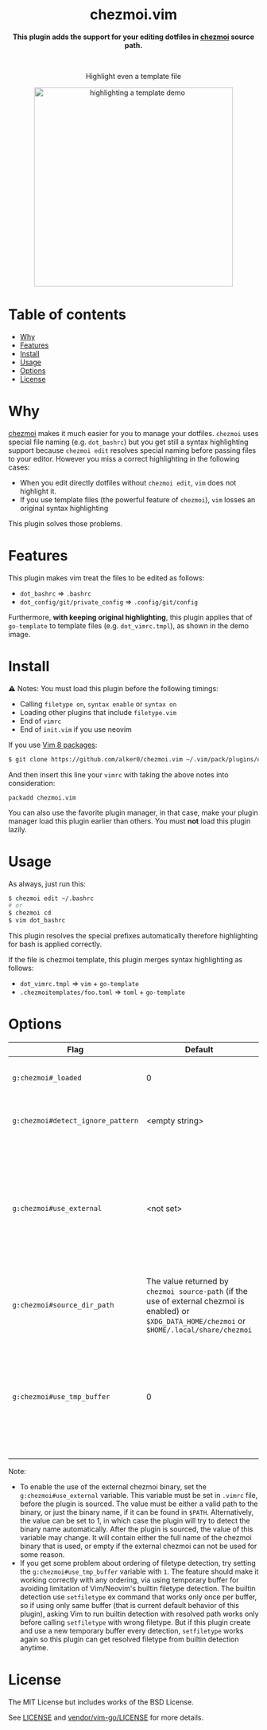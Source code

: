 <div align="center">
<h1><strong>chezmoi.vim</strong></h1>

<strong>This plugin adds the support for your editing dotfiles in <a href="https://github.com/twpayne/chezmoi">chezmoi</a> source path.</strong>
</div>

<br>

<div align="center"><p>Highlight even a template file</p>
<img src="https://user-images.githubusercontent.com/51204827/147376940-f9c23c25-89da-4ad0-9b92-907266afa388.gif" alt="highlighting a template demo" height="400px">

</div>

# Table of contents

- [Why](#why)
- [Features](#features)
- [Install](#install)
- [Usage](#usage)
- [Options](#options)
- [License](#license)

# Why

[chezmoi](https://github.com/twpayne/chezmoi) makes it much easier for you to manage your dotfiles. `chezmoi` uses special file naming (e.g. `dot_bashrc`) but you get still a syntax highlighting support because `chezmoi edit` resolves special naming before passing files to your editor. However you miss a correct highlighting in the following cases:
- When you edit directly dotfiles without `chezmoi edit`, `vim` does not highlight it.
- If you use template files (the powerful feature of `chezmoi`), `vim` losses an original syntax highlighting

This plugin solves those problems.

# Features

This plugin makes vim treat the files to be edited as follows:
* `dot_bashrc` => `.bashrc`
* `dot_config/git/private_config` => `.config/git/config`

Furthermore, **with keeping original highlighting**, this plugin applies that of `go-template` to template files (e.g. `dot_vimrc.tmpl`), as shown in the demo image.

# Install

:warning: Notes: You must load this plugin before the following timings:
* Calling `filetype on`, `syntax enable` or `syntax on`
* Loading other plugins that include `filetype.vim`
* End of `vimrc`
* End of `init.vim` if you use neovim

If you use [Vim 8 packages](http://vimhelp.appspot.com/repeat.txt.html#packages):
```sh
$ git clone https://github.com/alker0/chezmoi.vim ~/.vim/pack/plugins/opt/chezmoi.vim
```
And then insert this line your `vimrc` with taking the above notes into consideration:
```vim
packadd chezmoi.vim
```

You can also use the favorite plugin manager, in that case, make your plugin manager load this plugin earlier than others. You must **not** load this plugin lazily.

# Usage

As always, just run this:
```sh
$ chezmoi edit ~/.bashrc
# or
$ chezmoi cd
$ vim dot_bashrc
```
This plugin resolves the special prefixes automatically therefore highlighting for bash is applied correctly.

If the file is chezmoi template, this plugin merges syntax highlighting as follows:
* `dot_vimrc.tmpl` => `vim` + `go-template`
* `.chezmoitemplates/foo.toml` => `toml` + `go-template`

# Options
| Flag                              | Default                                                  | Description                                            |
| --------------------------------- | -------------------------------------------------------- | ----------------------------------------------         |
| `g:chezmoi#_loaded`               | 0                                                        | Setting 1 before loading disables this plugin          |
| `g:chezmoi#detect_ignore_pattern` | \<empty string>                                          | Regex pattern of path for ignoring file type detection |
| `g:chezmoi#use_external`          | \<not set>                                               | If set, enables the use of the external chezmoi binary for various purposes. More advanced, but slower. See comments below for more details |
| `g:chezmoi#source_dir_path`       | The value returned by `chezmoi source-path` (if the use of external chezmoi is enabled) or `$XDG_DATA_HOME/chezmoi` or `$HOME/.local/share/chezmoi` | Source Directory managed by chezmoi |
| `g:chezmoi#use_tmp_buffer`        | 0 | (experimental) Setting 1 makes this plugin create and use temporary buffer for making builtin filetype detection override wrong filetype |

Note:
* To enable the use of the external chezmoi binary, set the `g:chezmoi#use_external` variable. This variable must be set in `.vimrc` file, before the plugin is sourced. The value must be either a valid path to the binary, or just the binary name, if it can be found in `$PATH`. Alternatively, the value can be set to 1, in which case the plugin will try to detect the binary name automatically. After the plugin is sourced, the value of this variable may change. It will contain either the full name of the chezmoi binary that is used, or empty if the external chezmoi can not be used for some reason.
* If you get some problem about ordering of filetype detection, try setting the `g:chezmoi#use_tmp_buffer` variable with `1`. The feature should make it working correctly with any ordering, via using temporary buffer for avoiding limitation of Vim/Neovim's builtin filetype detection. The builtin detection use `setfiletype` ex command that works only once per buffer, so if using only same buffer (that is current default behavior of this plugin), asking Vim to run builtin detection with resolved path works only before calling `setfiletype` with wrong filetype. But if this plugin create and use a new temporary buffer every detection, `setfiletype` works again so this plugin can get resolved filetype from builtin detection anytime.

# License
The MIT License but includes works of the BSD License.

See [LICENSE](LICENSE) and [vendor/vim-go/LICENSE](vendor/vim-go/LICENSE) for more details.
